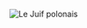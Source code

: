 ![Le Juif polonais](https://upload.wikimedia.org/wikipedia/commons/thumb/8/87/Pierre-Auguste_Lamy_%28%3F%29_-_Les_contes_d%27Hoffmann_by_Jacques_Offenbach%2C_Giulietta_act.jpg/400px-Pierre-Auguste_Lamy_%28%3F%29_-_Les_contes_d%27Hoffmann_by_Jacques_Offenbach%2C_Giulietta_act.jpg)